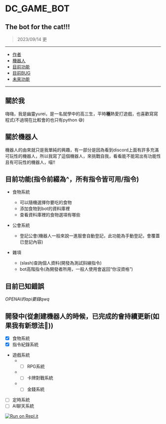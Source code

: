 # DC_GAME_BOT
## The bot for the cat!!!
>2023/09/14 更
*****
* [作者](#author)
* [機器人](#bot)
* [目前功能](#command)
* [目前BUG](#error)
* [未來功能](#for_updata)
*****
<h2 id="author">關於我</h2>

嗨嗨，我是幽靈yurei，是一名就學中的高三生，平時**極**熱愛打遊戲，也喜歡寫寫程式(不過現在比較會的也只有python 😅)

<h2 id="bot">關於機器人</h2>

機器人的由來就只是我單純的興趣，有一部分是因為看到discord上面有許多充滿可玩性的機器人，所以我寫了這個機器人，來挑戰自我，看看能不能寫出有功能性且有可玩性的機器人，喵!!

<h2 id="command">目前功能(指令前綴為^，所有指令皆可用/指令)</h2>

* 食物系統
  * 可以隨機選擇你要吃的食物
  * 添加食物到bot的資料庫裡
  * 查看資料庫裡的食物選項有哪些

* 公會系統
  * 登記公會(機器人一般來說一進服會自動登記，此功能為手動登記，會覆蓋已登記內容)

* 雜項
  * (slash)查詢個人資料(開發為測試斜線指令)
  * bot高階指令(為開發者所用，一般人使用會返回“你沒資格”)

<h2 id="error">目前已知錯誤</h2>

_OPENAI的api要錢qwq_

<h2 id="for_updata">開發中(從創建機器人的時候，已完成的會持續更新(如果我有新想法🤧))</h2>

- [x] 食物系統
- [x] 指令紀錄系統
* 遊戲系統
  * - [ ] RPG系統
  * - [ ] 卡牌對戰系統
  * - [ ] 金錢系統
- [ ] 定時系統
- [ ] AI聊天系統

[![Run on Repl.it](https://replit.com/badge/github/SKer001/DC_GAME_BOT)](https://replit.com/new/github/SKer001/DC_GAME_BOT)

